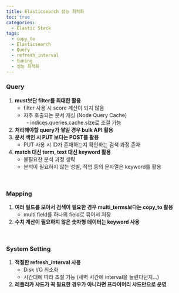 ```yaml
---
title: Elasticsearch 성능 최적화
toc: true
categories:
  - Elastic Stack
tags:
  - copy_to
  - Elasticsearch
  - Query
  - refresh_interval
  - tuning
  - 성능 최적화
---
```


###  **Query**


1. **must보단 filter를 최대한 활용**
	* filter 사용 시 score 계산이 되지 않음
	* 자주 호출되는 문서 캐싱 (Node Query Cache)   
	  - indices.queries.cache.size로 조절 가능
2. **처리해야할 query가 쌓일 경우 bulk API 활용**
3. **문서 색인 시 PUT 보다는 POST를 활용**
	* PUT 사용 시 ID가 존재하는지 확인하는 검색 과정 존재
4. **match 대신 term, text 대신 keyword 활용**
	* 불필요한 분석 과정 생략
	* 분석이 필요하지 않는 성별, 직업 등의 문자열은 keyword를 활용


 


### **Mapping**


1. **여러 필드를 모아서 검색이 필요한 경우 multi\_terms보다는 copy\_to 활용**
	* multi field를 하나의 field로 묶어서 저장
2. **수치 계산이 필요하지 않은 숫자형 데이터는 keyword 사용**


 


###  **System Setting**


1. **적절한 refresh\_interval 사용**
	* Disk I/O 최소화
	* 시간대에 따라 조절 가능 (새벽 시간에 interval을 늘린다던지...)
2. **레플리카 샤드가 꼭 필요한 경우가 아니라면 프라이머리 샤드만으로 운영**
